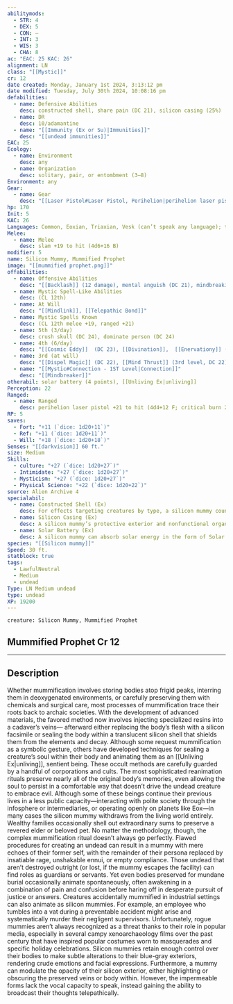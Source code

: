 ```yaml
---
abilitymods:
  - STR: 4
  - DEX: 5
  - CON: —
  - INT: 3
  - WIS: 3
  - CHA: 8
ac: "EAC: 25 KAC: 26"
alignment: LN
class: "[[Mystic]]"
cr: 12
date created: Monday, January 1st 2024, 3:13:12 pm
date modified: Tuesday, July 30th 2024, 10:08:16 pm
defabilities:
  - name: Defensive Abilities
    desc: constructed shell, share pain (DC 21), silicon casing (25%)
  - name: DR
    desc: 10/adamantine
  - name: "[[Immunity (Ex or Su)|Immunities]]"
    desc: "[[undead immunities]]"
EAC: 25
Ecology:
  - name: Environment
    desc: any
  - name: Organization
    desc: solitary, pair, or entombment (3–8)
Environment: any
Gear:
  - name: Gear
    desc: "[[Laser Pistol#Laser Pistol, Perihelion|perihelion laser pistol]] with 2 [[Battery#Battery, High-capacity|High-capacity Batteries]] (40 charges)"
hp: 170
Init: 5
KAC: 26
Languages: Common, Eoxian, Triaxian, Vesk (can’t speak any language); telepathy 100 ft.
Melee:
  - name: Melee
    desc: slam +19 to hit (4d6+16 B)
modifier: 5
name: Silicon Mummy, Mummified Prophet
image: "[[mummified prophet.png]]"
offabilities:
  - name: Offensive Abilities
    desc: "[[Backlash]] (12 damage), mental anguish (DC 21), mindbreaking link (DC 21), sow doubt (6 rounds, DC 21)"
  - name: Mystic Spell-Like Abilities
    desc: (CL 12th)
  - name: At Will
    desc: "[[Mindlink]], [[Telepathic Bond]]"
  - name: Mystic Spells Known
    desc: (CL 12th melee +19, ranged +21)
  - name: 5th (3/day)
    desc: crush skull (DC 24), dominate person (DC 24)
  - name: 4th (6/day)
    desc: "[[Cosmic Eddy]]  (DC 23), [[Divination]],  [[Enervationy]] (DC 23), [[Hold Monster]] (DC 23)"
  - name: 3rd (at will)
    desc: "[[Dispel Magic]] (DC 22), [[Mind Thrust]] (3rd level, DC 22)"
  - name: "[[Mystic#Connection - 1ST Level|Connection]]"
    desc: "[[Mindbreaker]]"
otherabil: solar battery (4 points), [[Unliving Ex|unliving]]
Perception: 22
Ranged:
  - name: Ranged
    desc: perihelion laser pistol +21 to hit (4d4+12 F; critical burn 2d4)
RP: 5
saves:
  - Fort: "+11 (`dice: 1d20+11`)"
  - Ref: "+11 (`dice: 1d20+11`)"
  - Will: "+18 (`dice: 1d20+18`)"
Senses: "[[darkvision]] 60 ft."
size: Medium
Skills:
  - culture: "+27 (`dice: 1d20+27`)"
  - Intimidate: "+27 (`dice: 1d20+27`)"
  - Mysticism: "+27 (`dice: 1d20+27`)"
  - Physical Science: "+22 (`dice: 1d20+22`)"
source: Alien Archive 4
specialabil:
  - name: Constructed Shell (Ex)
    desc: For effects targeting creatures by type, a silicon mummy counts as both a construct and as undead (whichever type allows an ability to affect them for abilities that affect only one type, and whichever is worse for abilities that affect both types).
  - name: Silicon Casing (Ex)
    desc: A silicon mummy’s protective exterior and nonfunctional organs limit critical damage; the mummy has a 25% chance to ignore the extra damage dealt by a critical hit and gains a +4 bonus to saves against critical hit effects.
  - name: Solar Battery (Ex)
    desc: A silicon mummy can absorb solar energy in the form of Solar Reserve Points (SRP), which they can spend in place of Resolve Points. For every 8 hours a silicon mummy spends exposed to the light of a star, the mummy gains 1 SRP, to a maximum number of SRPs equal to one-third their CR (4 for a mummified prophet). For every week a silicon mummy absorbs no stellar energy, they lose 1 SRP. However, the mummy can intentionally enter a state of hibernation to lose only 1 point per 20 years, and although the mummy is aware of their surroundings and can fully animate as a move action, they are staggered for 1d4 hours afterward. As a swift action, a silicon mummy can expend 1 SRP to enhance either their next melee attack, ranged attack, or spell before the end of their turn. An enhanced attack gains a +2 circumstance bonus to its attack roll and deals an additional 3d6 damage if it hits. An enhanced spell increases the spell’s saving throw DC by 2.
species: "[[Silicon mummy]]"
Speed: 30 ft.
statblock: true
tags:
  - LawfulNeutral
  - Medium
  - undead
Type: LN Medium undead
type: undead
XP: 19200
---
```


```statblock
creature: Silicon Mummy, Mummified Prophet
```

## Mummified Prophet Cr 12

---

## Description

Whether mummification involves storing bodies atop frigid peaks, interring them in deoxygenated environments, or carefully preserving them with chemicals and surgical care, most processes of mummification trace their roots back to archaic societies. With the development of advanced materials, the favored method now involves injecting specialized resins into a cadaver’s veins— afterward either replacing the body’s flesh with a silicon facsimile or sealing the body within a translucent silicon shell that shields them from the elements and decay. Although some request mummification as a symbolic gesture, others have developed techniques for sealing a creature’s soul within their body and animating them as an [[Unliving Ex|unliving]], sentient being. These occult methods are carefully guarded by a handful of corporations and cults.
The most sophisticated reanimation rituals preserve nearly all of the original body’s memories, even allowing the soul to persist in a comfortable way that doesn’t drive the undead creature to embrace evil. Although some of these beings continue their previous lives in a less public capacity—interacting with polite society through the infosphere or intermediaries, or operating openly on planets like Eox—in many cases the silicon mummy withdraws from the living world entirely. Wealthy families occasionally shell out extraordinary sums to preserve a revered elder or beloved pet.
No matter the methodology, though, the complex mummification ritual doesn’t always go perfectly. Flawed procedures for creating an undead can result in a mummy with mere echoes of their former self, with the remainder of their persona replaced by insatiable rage, unshakable ennui, or empty compliance. Those undead that aren’t destroyed outright (or lost, if the mummy escapes the facility) can find roles as guardians or servants. Yet even bodies preserved for mundane burial occasionally animate spontaneously, often awakening in a combination of pain and confusion before haring off in desperate pursuit of justice or answers. Creatures accidentally mummified in industrial settings can also animate as silicon mummies. For example, an employee who tumbles into a vat during a preventable accident might arise and systematically murder their negligent supervisors. Unfortunately, rogue mummies aren’t always recognized as a threat thanks to their role in popular media, especially in several campy xenoarchaeology films over the past century that have inspired popular costumes worn to masquerades and specific holiday celebrations.
Silicon mummies retain enough control over their bodies to make subtle alterations to their blue-gray exteriors, rendering crude emotions and facial expressions. Furthermore, a mummy can modulate the opacity of their silicon exterior, either highlighting or obscuring the preserved veins or body within. However, the impermeable forms lack the vocal capacity to speak, instead gaining the ability to broadcast their thoughts telepathically.
